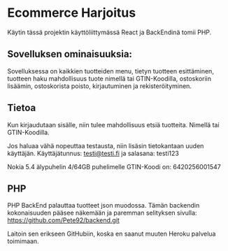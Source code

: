 # Ecommerce Harjoitus

Käytin tässä projektin käyttöliittymässä React ja BackEndinä tomii PHP.

## Sovelluksen ominaisuuksia:

Sovelluksessa on kaikkien tuotteiden menu, tietyn tuotteen esittäminen, tuotteen haku mahdollisuus tuote nimellä tai GTIN-Koodilla, ostoskoriin lisäämin, ostoskorista poisto, kirjautuminen ja rekisteröityminen.

## Tietoa

Kun kirjaudutaan sisälle, niin tulee mahdollisuus etsiä tuotteita. Nimellä tai GTIN-Koodilla.

Jos haluaa vähä nopeuttaa testausta, niin lisäsin tietokantaan uuden käyttäjän.
Käyttäjätunnus: testi@testi.fi ja salasana: testi123

Nokia 5.4 älypuhelin 4/64GB puhelimelle GTIN-Koodi on: 6420256001547

## PHP

PHP BackEnd palauttaa tuotteet json muodossa. Tämän backendin kokonaisuuden pääsee näkemään ja paremman selityksen sivulla: https://github.com/Pete92/backend.git

Laitoin sen erikseen GitHubiin, koska en saanut muuten Heroku palvelua toimimaan.
